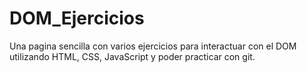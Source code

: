 # DOM_Ejercicios
Una pagina sencilla con varios ejercicios para interactuar con el DOM utilizando HTML, CSS, JavaScript y poder practicar con git.
